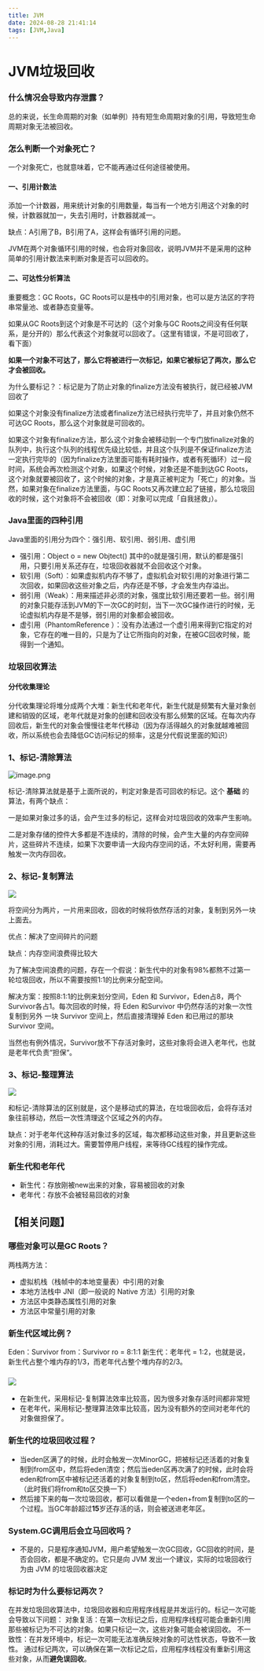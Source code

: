 ```yaml
---
title: JVM
date: 2024-08-28 21:41:14
tags: [JVM,Java]
---
```


# JVM垃圾回收

### 什么情况会导致内存泄露？
总的来说，长生命周期的对象（如单例）持有短生命周期对象的引用，导致短生命周期对象无法被回收。

### 怎么判断一个对象死亡？

一个对象死亡，也就意味着，它不能再通过任何途径被使用。

#### 一、引用计数法

添加一个计数器，用来统计对象的引用数量，每当有一个地方引用这个对象的时候，计数器就加一，失去引用时，计数器就减一。

缺点：A引用了B，B引用了A，这样会有循环引用的问题。

JVM在两个对象循环引用的时候，也会将对象回收，说明JVM并不是采用的这种简单的引用计数法来判断对象是否可以回收的。

#### 二、可达性分析算法

重要概念：GC Roots，GC Roots可以是栈中的引用对象，也可以是方法区的字符串常量池、或者静态变量等。

如果从GC Roots到这个对象是不可达的（这个对象与GC Roots之间没有任何联系，是分开的）那么代表这个对象就可以回收了。（这里有错误，不是可回收了，看下面）

**如果一个对象不可达了，那么它将被进行一次标记，如果它被标记了两次，那么它才会被回收。**

为什么要标记？：标记是为了防止对象的finalize方法没有被执行，就已经被JVM回收了

如果这个对象没有finalize方法或者finalize方法已经执行完毕了，并且对象仍然不可达GC Roots，那么这个对象就是可回收的。

如果这个对象有finalize方法，那么这个对象会被移动到一个专门放finalize对象的队列中，执行这个队列的线程优先级比较低，并且这个队列是不保证finalize方法一定执行完毕的（因为finalize方法里面可能有耗时操作，或者有死循环）过一段时间，系统会再次检测这个对象，如果这个时候，对象还是不能到达GC Roots，这个对象就要被回收了，这个时候的对象，才是真正被判定为「死亡」的对象。当然，如果对象在finalize方法里面，与GC Roots又再次建立起了链接，那么垃圾回收的时候，这个对象将不会被回收（即：对象可以完成「自我拯救」）。

### Java里面的四种引用

Java里面的引用分为四个：强引用、软引用、弱引用、虚引用

- 强引用：Object o = new Objtect() 其中的o就是强引用，默认的都是强引用，只要引用关系还存在，垃圾回收器就不会回收这个对象。
- 软引用（Soft）：如果虚拟机内存不够了，虚拟机会对软引用的对象进行第二次回收，如果回收这些对象之后，内存还是不够，才会发生内存溢出。
- 弱引用（Weak）：用来描述非必须的对象，强度比软引用还要若一些。弱引用的对象只能存活到JVM的下一次GC的时刻，当下一次GC操作进行的时候，无论虚拟机内存是不是够，弱引用的对象都会被回收。
- 虚引用（PhantomReference ）：没有办法通过一个虚引用来得到它指定的对象，它存在的唯一目的，只是为了让它所指向的对象，在被GC回收时候，能得到一个通知。

### 垃圾回收算法

#### 分代收集理论

分代收集理论将堆分成两个大堆：新生代和老年代，新生代就是频繁有大量对象创建和销毁的区域，老年代就是对象的创建和回收没有那么频繁的区域。在每次内存回收后，新生代的对象会慢慢往老年代移动（因为存活得越久的对象就越难被回收，所以系统也会去降低GC访问标记的频率，这是分代假说里面的知识）

### 1、标记-清除算法

![image.png](https://pic.imgdb.cn/item/66d1a086d9c307b7e9af164c.png)

标记-清除算法就是基于上面所说的，判定对象是否可回收的标记。这个 **基础** 的算法，有两个缺点：

一是如果对象过多的话，会产生过多的标记，这样会对垃圾回收的效率产生影响。

二是对象存储的控件大多都是不连续的，清除的时候，会产生大量的内存空间碎片，这些碎片不连续，如果下次要申请一大段内存空间的话，不太好利用，需要再触发一次内存回收。

### 2、标记-复制算法

![](https://pic.imgdb.cn/item/66d1a0a9d9c307b7e9af7c2a.png)

将空间分为两片，一片用来回收，回收的时候将依然存活的对象，复制到另外一块上面去。

优点：解决了空间碎片的问题

缺点：内存空间浪费得比较大

为了解决空间浪费的问题，存在一个假说：新生代中的对象有98%都熬不过第一轮垃圾回收，所以不需要按照1:1的比例来分配空间。

解决方案：按照8:1:1的比例来划分空间，Eden 和 Survivor，Eden占8，两个Survivor各占1。每次回收的时候，将 Eden 和Survivor 中仍然存活的对象一次性复制到另外 一块 Survivor 空间上，然后直接清理掉 Eden 和已用过的那块 Survivor 空间。

当然也有例外情况，Survivor放不下存活对象时，这些对象将会进入老年代，也就是老年代负责“担保“。

### 3、标记-整理算法

![](https://pic.imgdb.cn/item/66d1a0cbd9c307b7e9afc937.png)

和标记-清除算法的区别就是，这个是移动式的算法，在垃圾回收后，会将存活对象往前移动，然后一次性清理这个区域之外的内存。

缺点：对于老年代这种存活对象过多的区域，每次都移动这些对象，并且更新这些对象的引用，消耗过大。需要暂停用户线程，来等待GC线程的操作完成。

### 新生代和老年代

- 新生代：存放刚被new出来的对象，容易被回收的对象
- 老年代：存放不会被轻易回收的对象
## 【相关问题】
### 哪些对象可以是GC Roots？
两栈两方法：

- 虚拟机栈（栈帧中的本地变量表）中引用的对象
- 本地方法栈中 JNI（即一般说的 Native 方法）引用的对象
- 方法区中类静态属性引用的对象
- 方法区中常量引用的对象

### 新生代区域比例？
Eden：Survivor from：Survivor ro = 8:1:1
新生代：老年代 = 1:2，也就是说，新生代占整个堆内存的1/3，而老年代占整个堆内存的2/3。
### ![](https://pic.imgdb.cn/item/66d1a0e1d9c307b7e9b00885.png)

- 在新生代，采用标记-复制算法效率比较高，因为很多对象存活时间都非常短
- 在老年代，采用标记-整理算法效率比较高，因为没有额外的空间对老年代的对象做担保了。
### **新生代的垃圾回收过程？**

- 当eden区满了的时候，此时会触发一次MinorGC，把被标记还活着的对象复制到from区中，然后将eden清空；然后当eden区再次满了的时候，此时会将eden和from区中被标记还活着的对象复制到to区，然后将eden和from清空。（此时我们将from和to区交换一下）
- 然后接下来的每一次垃圾回收，都可以看做是一个eden+from复制到to区的一个过程。当GC年龄超过**15**岁还存活的话，则会被送进老年区。
### System.GC调用后会立马回收吗？

- 不是的，只是程序通知JVM，用户希望触发一次GC回收，GC回收的时间，是否会回收，都是不确定的。它只是向 JVM 发出一个建议，实际的垃圾回收行为由 JVM 的垃圾回收器决定

### 标记时为什么要标记两次？
在并发垃圾回收算法中，垃圾回收器和应用程序线程是并发运行的。标记一次可能会导致以下问题：
对象复活：在第一次标记之后，应用程序线程可能会重新引用那些被标记为不可达的对象。如果只标记一次，这些对象可能会被误回收。
不一致性：在并发环境中，标记一次可能无法准确反映对象的可达性状态，导致不一致性。
通过标记两次，可以确保在第一次标记之后，应用程序线程没有重新引用这些对象，从而**避免误回收**。


